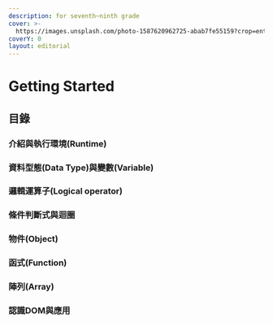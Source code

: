 ```yaml
---
description: for seventh~ninth grade
cover: >-
  https://images.unsplash.com/photo-1587620962725-abab7fe55159?crop=entropy&cs=tinysrgb&fm=jpg&ixid=MnwxOTcwMjR8MHwxfHNlYXJjaHwxMHx8amF2YXNjcmlwdHxlbnwwfHx8fDE2NjExODIwNDE&ixlib=rb-1.2.1&q=80
coverY: 0
layout: editorial
---
```


# Getting Started

## 目錄

### 介紹與執行環境(Runtime)

### 資料型態(Data Type)與變數(Variable)

### 邏輯運算子(Logical operator)

### 條件判斷式與迴圈

### 物件(Object)

### 函式(Function)

### 陣列(Array)

### 認識DOM與應用
